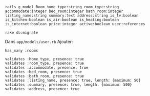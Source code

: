 ```
rails g model Room home_type:string room_type:string accommodate:integer bed_room:integer bath_room:integer listing_name:string summary:text address:string is_tv:boolean is_kitchen:boolean is_air:boolean is_heating:boolean is_internet:boolean price:integer active:boolean user:references
```
```rake db:migrate```

Dans ```app/models/user.rb```
Ajouter:
```
has_many :rooms

validates :home_type, presence: true
validates :room_type, presence: true
validates :accommodate, presence: true
validates :bed_room, presence: true
validates :bath_room, presence: true
validates :listing_name, presence: true, length: {maximum: 50}
validates :summary, presence: true, length: {maximum: 500}
validates :address, presence: true
```


